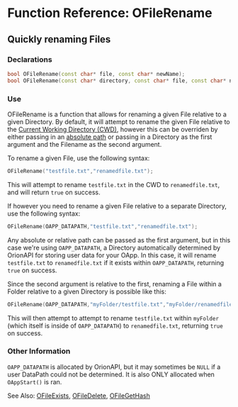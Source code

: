 # Function Reference: OFileRename
## Quickly renaming Files

### Declarations
```cpp
bool OFileRename(const char* file, const char* newName);
bool OFileRename(const char* directory, const char* file, const char* newName);
```
### Use
OFileRename is a function that allows for renaming a given File relative to a given Directory.
By default, it will attempt to rename the given File relative to the [Current Working Directory (CWD)](https://en.wikipedia.org/wiki/Working_directory),
however this can be overriden by either passing in an [absolute path](https://www.lifewire.com/absolute-and-relative-paths-3466467)
or passing in a Directory as the first argument and the Filename as the second argument.

To rename a given File, use the following syntax:
```cpp
OFileRename("testfile.txt","renamedfile.txt");
```
This will attempt to rename `testfile.txt` in the CWD to `renamedfile.txt`, and will return `true` on success.

If however you need to rename a given File relative to a separate Directory, use the following syntax:
```cpp
OFileRename(OAPP_DATAPATH,"testfile.txt","renamedfile.txt");
```
Any absolute or relative path can be passed as the first argument, but in this case we're using `OAPP_DATAPATH`, a Directory automatically determined by OrionAPI for storing user data for your OApp.
In this case, it will rename `testfile.txt` to `renamedfile.txt` if it exists within `OAPP_DATAPATH`, returning `true` on success.

Since the second argument is relative to the first, renaming a File within a Folder relative to a given Directory is possible like this:
```cpp
OFileRename(OAPP_DATAPATH,"myFolder/testfile.txt","myFolder/renamedfile.txt");
```
This will then attempt to attempt to rename `testfile.txt` within `myFolder` (which itself is inside of `OAPP_DATAPATH`) to `renamedfile.txt`, returning `true` on success.

### Other Information
`OAPP_DATAPATH` is allocated by OrionAPI, but it may sometimes be `NULL` if a user DataPath could not be determined. It is also ONLY allocated when `OAppStart()` is ran.

See Also:
[OFileExists](https://github.com/RosettaHS/OrionAPI/blob/main/docs/Function%20Reference/OFileExists.md),
[OFileDelete](https://github.com/RosettaHS/OrionAPI/blob/main/docs/Function%20Reference/OFileDelete.md),
[OFileGetHash](https://github.com/RosettaHS/OrionAPI/blob/main/docs/Function%20Reference/OFileGetHash.md)